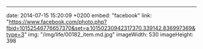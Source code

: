 ---
date: 2014-07-15 15:20:09 +0200
embed: "facebook"
link: "https://www.facebook.com/photo.php?fbid=10152546776657370&set=a.10150230942317370.339142.836997369&type=3"
img: "/img/life/00182_item.md.jpg"
imageWidth: 530
imageHeight: 398
